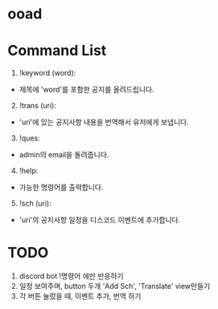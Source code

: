 # ooad

# Command List
1. !keyword (word):
- 제목에 'word'를 포함한 공지를 올려드립니다. 
2. !trans (uri):
- 'uri'에 있는 공지사항 내용을 번역해서 유저에게 보냅니다.
3. !ques:
- admin의 email을 돌려줍니다.
4. !help:
- 가능한 명령어를 출력합니다. 
5. !sch (uri):
- 'uri'의 공지사항 일정을 디스코드 이벤트에 추가합니다.

# TODO
1. discord bot !명령어 에만 반응하기
2. 일정 보여주며, button 두개 'Add Sch', 'Translate' view만들기
3. 각 버튼 눌렀을 때, 이벤트 추가, 번역 하기
